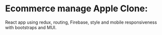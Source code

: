# Ecommerce manage Apple Clone:
React app using redux, routing, Firebase, style and mobile responsiveness with bootstraps and MUI. 
